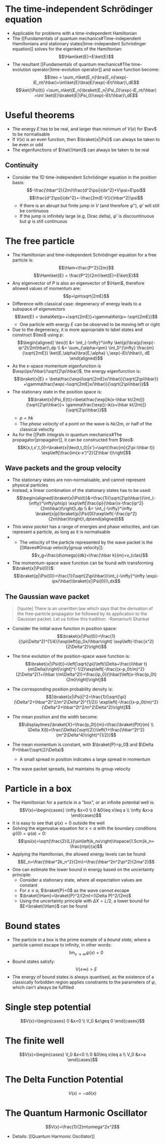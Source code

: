 # The time-independent Schrödinger equation
- Applicable for problems with a time-independent Hamiltonian
- The [[Fundamentals of quantum mechanics#Time-independent Hamiltonians and stationary states|time-independent Schrödinger equation]] solves for the eigenkets of the Hamiltonian:
$$\Ham\ket{E}=E\ket{E}$$
- The resultant [[Fundamentals of quantum mechanics#The time-evolution operator|time-evolution operator]] and wave function become:
$$\teo = \sum_n\ket{E_n}\bra{E_n}\exp(-iE_nt/\hbar)=\int\ket{E}\bra{E}\exp(-iEt/\hbar)\,dE$$
$$\ket{\Psi(t)} =\sum_n\ket{E_n}\braket{E_n|\Psi_0}\exp(-iE_nt/\hbar) =\int \ket{E}\braket{E|\Psi_0}\exp(-iEt/\hbar)\,dE$$


# Useful theorems
- The energy $E$ has to be real, and larger than minimum of $V(x)$ for $\wv$ to be normalisable
- If $V(x)$ is an even function, then $\braket{x|\Psi}$ can always be taken to be even or odd
- The eigenfunctions of $\hat{\Ham}$ can always be taken to be real

## Continuity
- Consider the 1D time-independent Schrödinger equation in the position basis:
 $$-\frac{\hbar^2}{2m}\frac{d^2\psi}{dx^2}+V\psi=E\psi$$
 $$\frac{d^2\psi}{dx^2}=-\frac{2m(E-V)}{\hbar^2}\psi$$
	- If there is an abrupt but finite jump in $V$ (and therefore $\psi''$), $\psi'$ will still be continuous
	- If the jump is infinitely large (e.g. Dirac delta), $\psi'$ is discountinuous but $\psi$ is still continuous


# The free particle
- The Hamiltonian and time-independent Schrödinger equation for a free particle is:
$$\Ham=\frac{P^2}{2m}$$
$$\Ham\ket{E} = \frac{P^2}{2m}\ket{E}=E\ket{E}$$
- Any eigenvector of $P$ is also an eigenvector of $\Ham$, therefore allowed values of momentum are:
$$p=\pm\sqrt{2mE}$$
- Difference with classical case: degeneracy of energy leads to a subspace of eigenvectors
$$\ket{E} = \beta\Ket{p=+\sqrt{2mE}}+\gamma\Ket{p=-\sqrt{2mE}}$$
	- One particle with energy $E$ can be observed to be moving left or right
- Due to the degeneracy, it is more appropriate to label states and construct $\teo$ using $p$:
$$\begin{aligned} \teo(t) &= \int_{-\infty}^\infty \ket{p}\bra{p}\exp(-ip^2t/2m\hbar)\,dp \\ &= \sum_{\alpha=\pm} \int_0^{\infty} \frac{m}{\sqrt{2mE}} \ket{E,\alpha}\bra{E,\alpha} \,\exp(-iEt/\hbar)\, dE \end{aligned}$$
- As the $x$-space momentum eigenfunction is $\exp(ipx/\hbar)/\sqrt{2\pi\hbar}$, the energy eigenfunction is:
$$\braket{x|E} = \beta\frac{\exp(i\sqrt{2mE}x/\hbar)}{\sqrt{2\pi\hbar}} +\gamma\frac{\exp(-i\sqrt{2mE}x/\hbar)}{\sqrt{2\pi\hbar}}$$
- The stationary state in the position space is:
$$\braket{x|\Psi_E(t)}=\beta\frac{\exp[ik(x-\hbar kt/2m)]}{\sqrt{2\pi\hbar}}+ \gamma\frac{\exp[(-ik(x+\hbar kt/2m)]}{\sqrt{2\pi\hbar}}$$
	- $p=\hbar k$
	- The _phase velocity_ of a point on the wave is $\hbar k/2m$, or half of the classical velocity
- As for the [[Path integrals in quantum mechanics#The propagator|propagator]], it can be constructed from $\teo$:
$$K(x,t,x',t_0)=\braket{x|\teo(t,t_0)|x'}=\sqrt{\frac{m}{2\pi i\hbar t}} \exp\left[\frac{im(x-x')^2}{2\hbar t}\right]$$
## Wave packets and the group velocity
- The stationary states are non-normalisable, and cannot represent physical particles
- Instead, a linear combination of the stationary states has to be used:
$$\begin{aligned}\braket{x|\Psi(t)}&=\frac{1}{\sqrt{2\pi\hbar}}\int_{-\infty}^\infty\phi(p) \exp\left[\frac{ip}{\hbar}x-\frac{ip^2}{2m\hbar}t\right]\,dp \\ &= \int_{-\infty}^\infty \braket{x|p}\braket{p|\Psi(0)}\exp\left(-\frac{ip^2}{2m\hbar}t\right)\,dp\end{aligned}$$
- This _wave packet_ has a range of energies and phase velocities, and can represent a particle, as long as it is normalisable
- - The velocity of the particle represented by the wave packet is the [[Waves#Group velocity|group velocity]]:
$$v_g=\frac{d\omega}{dk}=\frac{\hbar k}{m}=v_{clas}$$
- The momentum-space wave function can be found with transforming $\braket{x|\Psi(0)}$:
$$\braket{p|\Psi(0)}=\frac{1}{\sqrt{2\pi\hbar}}\int_{-\infty}^\infty \exp(-ipx/\hbar)\braket{x|\Psi(0)}\,dx$$

## The Gaussian wave packet
>[!quote]
>There is an unwritten law which says that the derivation of the free-particle propagator be followed by its application to the Gaussian packet. Let us follow this tradition.
>-Ramamurti Shankar

- Consider the initial wave function in position space:
$$\braket{x|\Psi(0)}=\frac{1}{(\pi\Delta^2)^{1/4}}\exp\left(ip_0x/\hbar\right) \exp\left(-\frac{x^2}{2\Delta^2}\right)$$
- The time evolution of the position-space wave function is:
$$\braket{x|\Psi(t)}=\left[\sqrt{\pi}\left(\Delta+\frac{i\hbar t}{m\Delta}\right)\right]^{-1/2}\exp\left[-\frac{(x-p_0t/m)^2}{2\Delta^2(1+i\hbar t/m\Delta^2)}+\frac{ip_0}{\hbar}\left(x-\frac{p_0t}{2m}\right)\right]$$

- The corresponding position probability density is:
$$|\braket{x|\Psi}|^2=\frac{1}{\sqrt{\pi}(\Delta^2+\hbar^2t^2/m^2\Delta^2)^{1/2}} \exp\left[-\frac{(x-p_0t/m)^2}{\Delta^2+\hbar^2t^2/m^2\Delta^2}\right]$$

- The mean position and the width become:
$$\displaylines{\braket{X}=\frac{p_0t}{m}=\frac{\braket{P}t}{m} \\ \Delta X(t)=\frac{\Delta}{\sqrt{2}}\left(1+\frac{\hbar^2t^2}{m^2\Delta^4}\right)^{1/2}}$$

- The mean momentum is constant, with $\braket{P}=p_0$ and $\Delta P=\hbar/(\sqrt{2}\Delta)$
	- A small spread in position indicates a large spread in momentum

- The wave packet spreads, but maintains its group velocity

# Particle in a box
- The Hamiltonian for a particle in a "box", or an infinite potential well is:
$$V(x)=\begin{cases}
\infty &x<0 \\
0 &0\leq x\leq a \\
\infty &x>a
\end{cases}$$
- It is easy to see that $\psi(x)=0$ outside the well
- Solving the eigenvalue equation for $x<a$ with the boundary conditions $\psi(0)=\psi(a)=0$:
$$\psi(x)=\sqrt{\frac{2}{L}}\sin\left(k_nx\right)\hspace{1.5cm}k_n= \frac{n\pi}{a}$$
- Applying the Hamiltonian, the allowed energy levels can be found:
$$E_n=\frac{\hbar^2k_n^2}{2m}=\frac{\hbar^2n^2\pi^2}{2ma^2}$$
- One can estimate the lower bound in energy based on the uncertainty principle:
	- Consider a stationary state, where all expectation values are constant
	- For $x\leq a$, $\braket{P}=0$ as the wave cannot escape
	- $\braket{\Ham}=\braket{P}^2/(2m)=(\Delta P)^2/(2m)$
	- Using the uncertainty principle with $\Delta X=L/2$, a lower bound for $E=\braket{\Ham}$ can be found

# Bound states
- The particle in a box is the prime example of a _bound state_, where a particle cannot escape to infinity, in other words:
$$\lim_{x\to\infty}\psi(x)=0$$
- Bound states satisfy:
$$V(\pm\infty)>E$$
- The energy of bound states is always quantised, as the existence of a classically forbidden region applies constraints to the parameters of $\psi$, which can't always be fulfilled



# Single step potential
$$V(x)=\begin{cases}
0 &x<0 \\
V_0 &x\geq 0
\end{cases}$$


# The finite well
$$V(x)=\begin{cases}
V_0 &x<0 \\
0 &0\leq x\leq a \\
V_0 &x>a
\end{cases}$$


# The Delta Function Potential
$$V(x)=-\alpha\delta(x)$$

# The Quantum Harmonic Oscillator
$$V(x)=\frac{1}{2}m\omega^2x^2$$
- Details: [[Quantum Harmonic Oscillator]]
